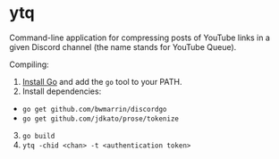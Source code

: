 # ytq
Command-line application for compressing posts of YouTube links in a given Discord channel (the name stands for YouTube Queue).

Compiling:
1. [Install Go](https://golang.org/dl/) and add the `go` tool to your PATH.
2. Install dependencies:
  - `go get github.com/bwmarrin/discordgo`
  - `go get github.com/jdkato/prose/tokenize`
3. `go build`
4. `ytq -chid <chan> -t <authentication token>`
